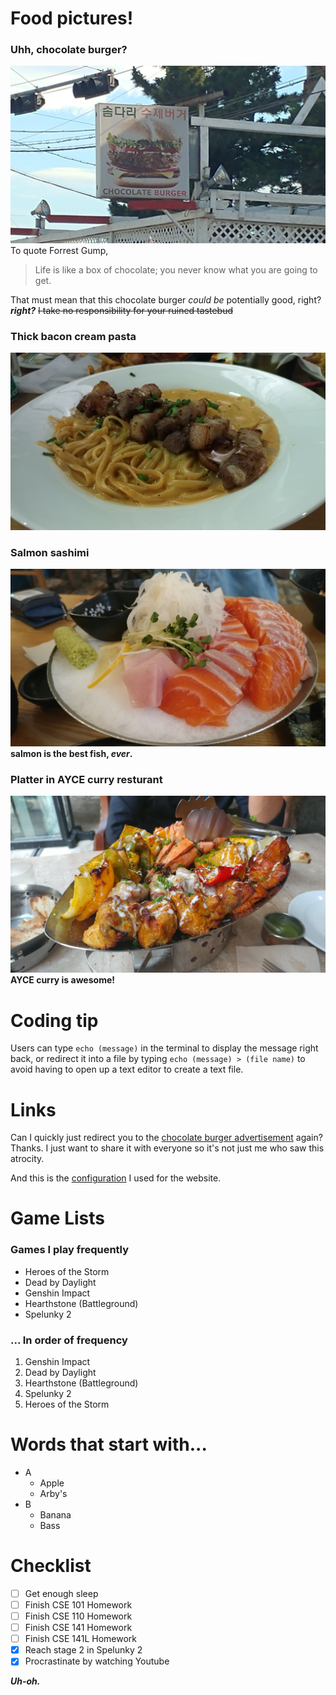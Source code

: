 # Food pictures!


### Uhh, chocolate burger?
![uhhh](./0714180824.jpg)
To quote Forrest Gump, 
> Life is like a box of chocolate; you never know what you are going to get.

That must mean that this chocolate burger *could be* potentially good, right? ***right?*** ~~I take no responsibility for your ruined tastebud~~

### Thick bacon cream pasta
![pasta](./0814182022.jpg)

### Salmon sashimi
![sashimi](./0821182029.jpg)
**salmon is the best fish, _ever_.**

### Platter in AYCE curry resturant
![platter](./0831181225.jpg)
**AYCE curry is awesome!**


# Coding tip

Users can type `echo (message)` in the terminal to display the message right back, or redirect it into a file by typing `echo (message) > (file name)` to avoid having to open up a text editor to create a text file.

# Links

Can I quickly just redirect you to the [chocolate burger advertisement](https://github.com/euh006/euh006.github.io/blob/main/index.md#uhh-chocolate-burger) again? Thanks. I just want to share it with everyone so it's not just me who saw this atrocity.

And this is the [configuration](./_config.yml) I used for the website.

# Game Lists

### Games I play frequently

- Heroes of the Storm
- Dead by Daylight
- Genshin Impact
- Hearthstone (Battleground)
- Spelunky 2

### ... In order of frequency

1. Genshin Impact
2. Dead by Daylight
3. Hearthstone (Battleground)
4. Spelunky 2
5. Heroes of the Storm

# Words that start with...

- A
  - Apple
  - Arby's
- B
  - Banana
  - Bass
   
# Checklist

- [ ] Get enough sleep
- [ ] Finish CSE 101 Homework
- [ ] Finish CSE 110 Homework
- [ ] Finish CSE 141 Homework
- [ ] Finish CSE 141L Homework
- [X] Reach stage 2 in Spelunky 2
- [X] Procrastinate by watching Youtube

***Uh-oh.***
